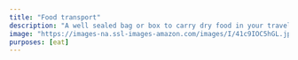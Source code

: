 ```yaml
---
title: "Food transport"
description: "A well sealed bag or box to carry dry food in your travel bag."
image: "https://images-na.ssl-images-amazon.com/images/I/41c9IOC5hGL.jpg"
purposes: [eat]
---
```

